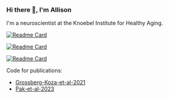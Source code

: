 ### Hi there 👋, I'm Allison

I'm a neuroscientist at the Knoebel Institute for Healthy Aging.

[![Readme Card](https://github-readme-stats.vercel.app/api/pin/?username=allisongrossberg&repo=Data2REDCAP)](https://github.com/allisongrossberg/Data2REDCAP)

[![Readme Card](https://github-readme-stats.vercel.app/api/pin/?username=allisongrossberg&repo=COAST-report)](https://github.com/allisongrossberg/COAST-report)

[![Readme Card](https://github-readme-stats.vercel.app/api/pin/?username=allisongrossberg&repo=COAST_image_processing)](https://github.com/allisongrossberg/COAST_image_processing)

Code for publications:
- [Grossberg-Koza-et-al-2021](https://github.com/linsemanlab/Grossberg-Koza-et-al-2021)
- [Pak-et-al-2023](https://github.com/linsemanlab/Pak-et-al-2023) 



<!--
**allisongrossberg/allisongrossberg** is a ✨ _special_ ✨ repository because its `README.md` (this file) appears on your GitHub profile.

Here are some ideas to get you started:

- 🔭 I’m currently working on ...
- 🌱 I’m currently learning ...
- 👯 I’m looking to collaborate on ...
- 🤔 I’m looking for help with ...
- 💬 Ask me about ...
- 📫 How to reach me: ...
- 😄 Pronouns: ...
- ⚡ Fun fact: ...
-->
